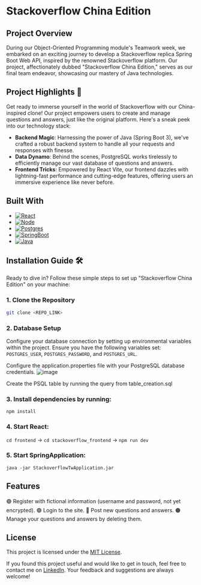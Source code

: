 # Stackoverflow China Edition

## Project Overview

During our Object-Oriented Programming module's Teamwork week, we embarked on an exciting journey to develop a Stackoverflow replica Spring Boot Web API, inspired by the renowned Stackoverflow platform. Our project, affectionately dubbed "Stackoverflow China Edition," serves as our final team endeavor, showcasing our mastery of Java technologies.

## Project Highlights 🚀

Get ready to immerse yourself in the world of Stackoverflow with our China-inspired clone! Our project empowers users to create and manage questions and answers, just like the original platform. Here's a sneak peek into our technology stack:

- **Backend Magic**: Harnessing the power of Java (Spring Boot 3), we've crafted a robust backend system to handle all your requests and responses with finesse.
- **Data Dynamo**: Behind the scenes, PostgreSQL works tirelessly to efficiently manage our vast database of questions and answers.
- **Frontend Tricks**: Empowered by React Vite, our frontend dazzles with lightning-fast performance and cutting-edge features, offering users an immersive experience like never before.

## Built With
* [![React][React.js]][React-url]
* [![Node][NodeJs]][NodeJs-url]
* [![Postgres][PostgreSQL]][Postgres-url]
* [![SpringBoot][Spring]][SpringBoot-url]
* [![Java][Java]][Java-url]

## Installation Guide 🛠️

Ready to dive in? Follow these simple steps to set up "Stackoverflow China Edition" on your machine:

### 1. Clone the Repository

```bash
git clone <REPO_LINK>
```

### 2. Database Setup

Configure your database connection by setting up environmental variables within the project. Ensure you have the following variables set: `POSTGRES_USER`, `POSTGRES_PASSWORD`, and `POSTGRES_URL`.

Configure the application.properties file with your PostgreSQL database credentials.
![image](https://github.com/blankapsz/stackoverflow/assets/134206215/0ac224a5-e940-4379-b318-8170f0034a71)

Create the PSQL table by running the query from table_creation.sql

### 3. Install dependencies by running:

`npm install`

### 4. Start React:

`cd frontend` -> `cd stackoverflow_frontend` -> `npm run dev`

### 5. Start SpringApplication:

`java -jar StackoverflowTwApplication.jar`

## Features

🟣 Register with fictional information (username and password, not yet encrypted).
🟢 Login to the site.
🔵 Post new questions and answers.
🟠 Manage your questions and answers by deleting them.

## License

This project is licensed under the [MIT License](https://opensource.org/licenses/MIT).

If you found this project useful and would like to get in touch, feel free to contact me on [LinkedIn](https://www.linkedin.com/in/igirb/). Your feedback and suggestions are always welcome!

<!-- MARKDOWN LINKS & IMAGES -->
<!-- https://www.markdownguide.org/basic-syntax/#reference-style-links -->
[React.js]: https://img.shields.io/badge/React-20232A?style=for-the-badge&logo=react&logoColor=61DAFB
[React-url]: https://reactjs.org/
[PostgreSQL]:https://img.shields.io/badge/postgres-%23316192.svg?style=for-the-badge&logo=postgresql&logoColor=white
[Postgres-url]:https://www.postgresql.org/
[Spring]:https://img.shields.io/badge/spring-%236DB33F.svg?style=for-the-badge&logo=spring&logoColor=white
[SpringBoot-url]:https://spring.io/projects/spring-boot
[NodeJs]:https://img.shields.io/badge/Node.js-43853D?style=for-the-badge&logo=node.js&logoColor=white
[NodeJs-url]:https://nodejs.org/en
[Java]:https://img.shields.io/badge/Java-ED8B00?style=for-the-badge&logo=openjdk&logoColor=white
[Java-url]:https://www.java.com/en/
